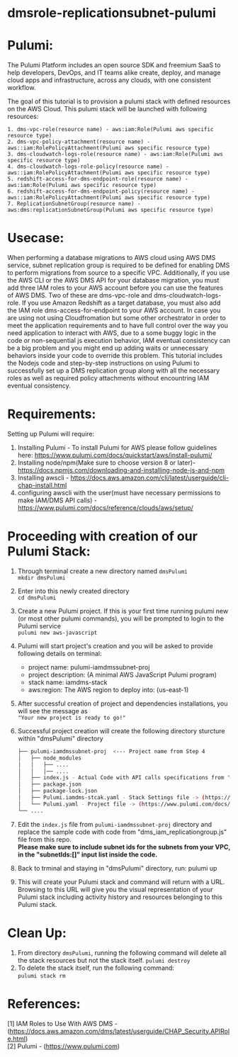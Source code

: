 # dmsrole-replicationsubnet-pulumi

Pulumi:
=======
The Pulumi Platform includes an open source SDK and freemium SaaS to help developers, DevOps, and IT teams alike create, deploy, and manage cloud apps and infrastructure, across any clouds, with one consistent workflow.

The goal of this tutorial is to provision a pulumi stack with defined resources on the AWS Cloud. This pulumi stack will be launched with following resources:
  ```
  1. dms-vpc-role(resource name) - aws:iam:Role(Pulumi aws specific resource type) 
  2. dms-vpc-policy-attachment(resource name) - aws::iam:RolePolicyAttachment(Pulumi aws specific resource type)
  3. dms-cloudwatch-logs-role(resource name) - aws:iam:Role(Pulumi aws specific resource type) 
  4. dms-cloudwatch-logs-role-policy(resource name) - aws::iam:RolePolicyAttachment(Pulumi aws specific resource type)
  5. redshift-access-for-dms-endpoint-role(resource name) - aws:iam:Role(Pulumi aws specific resource type) 
  6. redshift-access-for-dms-endpoint-policy(resource name) - aws::iam:RolePolicyAttachment(Pulumi aws specific resource type)
  7. ReplicationSubnetGroup(resource name) - aws:dms:replicationSubnetGroup(Pulumi aws specific resource type)
  ```
Usecase:
=========
When performing a database migrations to AWS cloud using AWS DMS service, subnet replication group is required to be defined for enabling DMS to perform migrations from source to a specific VPC. Additionally, if you use the AWS CLI or the AWS DMS API for your database migration, you must add three IAM roles to your AWS account before you can use the features of AWS DMS. Two of these are dms-vpc-role and dms-cloudwatch-logs-role. If you use Amazon Redshift as a target database, you must also add the IAM role dms-access-for-endpoint to your AWS account. In case you are using not using Cloudfromation but some other orchestrator in order to meet the application requirements and to have full control over the way you need application to interact with AWS, due to a some buggy logic in the code or non-sequential js execution behavior, IAM eventual consistency can be a big problem and you might end up adding waits or unnecessary behaviors inside your code to override this problem. This tutorial includes the Nodejs code and step-by-step instructions on using Pulumi to successfully set up a DMS replication group along with all the necessary roles as well as required policy attachments without encountring IAM eventual consistency.

Requirements:
=============
Setting up Pulumi will require:
1. Installing Pulumi - To install Pulumi for AWS please follow guidelines here: https://www.pulumi.com/docs/quickstart/aws/install-pulumi/
2. Installing node/npm(Make sure to choose version 8 or later)- https://docs.npmjs.com/downloading-and-installing-node-js-and-npm
3. Installing awscli - https://docs.aws.amazon.com/cli/latest/userguide/cli-chap-install.html
4. configuring awscli with the user(must have necessary permissions to make IAM/DMS API calls) - https://www.pulumi.com/docs/reference/clouds/aws/setup/

Proceeding with creation of our Pulumi Stack:
=============================================
1. Through terminal create a new directory named ```dmsPulumi```  
   ```mkdir dmsPulumi```
2. Enter into this newly created directory  
   ```cd dmsPulumi```
3. Create a new Pulumi project. If this is your first time running pulumi new (or most other pulumi commands), you will be prompted to login to the Pulumi service  
   ```pulumi new aws-javascript``` 
4. Pulumi will start project's creation and you will be asked to provide following details on terminal:
   - project name: pulumi-iamdmssubnet-proj
   - project description: (A minimal AWS JavaScript Pulumi program)
   - stack name: iamdms-stack
   - aws:region: The AWS region to deploy into: (us-east-1)
5. After successful creation of project and dependencies installations, you will see the message as  
   ```"Your new project is ready to go!"```
6. Successful project creation will create the following directory sturcture within "dmsPulumi" directory

   ```bash
   ├── pulumi-iamdmssubnet-proj  <--- Project name from Step 4
   │   ├── node_modules
   │   │   ├── ....
   │   │   │── ....
   │   ├── index.js - Actual Code with API calls specifications from "@pulumi/aws" module
   │   ├── package.json
   │   ├── package-lock.json
   │   ├── Pulumi.iamdms-stcak.yaml - Stack Settings file -> (https://www.pulumi.com/docs/reference/project/#stack-settings-file)
   │   └── Pulumi.yaml - Project file -> (https://www.pulumi.com/docs/reference/project/#pulumi-yaml)
   └── ....
   ```
7. Edit the ```index.js``` file from ```pulumi-iamdmssubnet-proj``` directory and replace the sample code with code from "dms_iam_replicationgroup.js" file from this repo.  
   **Please make sure to include subnet ids for the subnets from your VPC, in the "subnetIds:[]" input list inside the code.** 
8. Back to trminal and staying in "dmsPulumi" directory, run:
   pulumi up
9. This will create your Pulumi stack and command will return with a URL. Browsing to this URL will give you the visual representation of your Pulumi stack including activity history and resources belonging to this Pulumi stack.

Clean Up:
=========
1. From directory ```dmsPulumi```, running the following command will delete all the stack resources but not the stack itself.
   ```pulumi destroy```
2. To delete the stack itself, run the following command:  
   ```pulumi stack rm```
   
References:
===========
[1] IAM Roles to Use With AWS DMS - (https://docs.aws.amazon.com/dms/latest/userguide/CHAP_Security.APIRole.html)  
[2] Pulumi - (https://www.pulumi.com)

